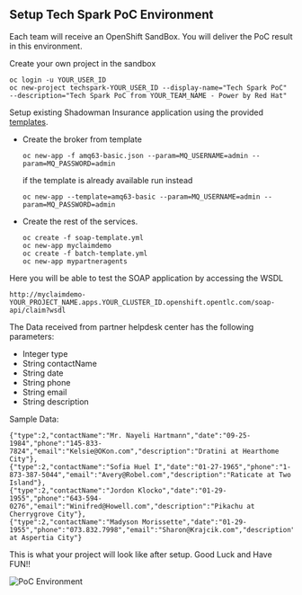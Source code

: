
## Setup Tech Spark PoC Environment

Each team will receive an OpenShift SandBox. You will deliver the PoC result in this environment.

Create your own project in the sandbox

```
oc login -u YOUR_USER_ID
oc new-project techspark-YOUR_USER_ID --display-name="Tech Spark PoC" --description="Tech Spark PoC from YOUR_TEAM_NAME - Power by Red Hat"
```

Setup existing Shadowman Insurance application using the provided [templates](../templates).

* Create the broker from template

    ```  
    oc new-app -f amq63-basic.json --param=MQ_USERNAME=admin --param=MQ_PASSWORD=admin
    ```

    if the template is already available run instead

    ```
    oc new-app --template=amq63-basic --param=MQ_USERNAME=admin --param=MQ_PASSWORD=admin 
    ```

* Create the rest of the services.

    ```
    oc create -f soap-template.yml
    oc new-app myclaimdemo
    oc create -f batch-template.yml
    oc new-app mypartneragents

    ```

Here you will be able to test the SOAP application by accessing the WSDL

```  
http://myclaimdemo-YOUR_PROJECT_NAME.apps.YOUR_CLUSTER_ID.openshift.opentlc.com/soap-api/claim?wsdl
```

The Data received from partner helpdesk center has the following parameters:

-	Integer type
-	String contactName
-	String date
-	String phone
-	String email
-	String description

Sample Data: 

```
{"type":2,"contactName":"Mr. Nayeli Hartmann","date":"09-25-1984","phone":"145-833-7824","email":"Kelsie@OKon.com","description":"Dratini at Hearthome City"},
{"type":2,"contactName":"Sofia Huel I","date":"01-27-1965","phone":"1-873-387-5044","email":"Avery@Robel.com","description":"Raticate at Two Island"},
{"type":2,"contactName":"Jordon Klocko","date":"01-29-1955","phone":"643-594-0276","email":"Winifred@Howell.com","description":"Pikachu at Cherrygrove City"},
{"type":2,"contactName":"Madyson Morissette","date":"01-29-1955","phone":"073.832.7998","email":"Sharon@Krajcik.com","description":"Omastar at Aspertia City"}
```

This is what your project will look like after setup. Good Luck and Have FUN!!

![PoC Environment](images/setupenv.png)